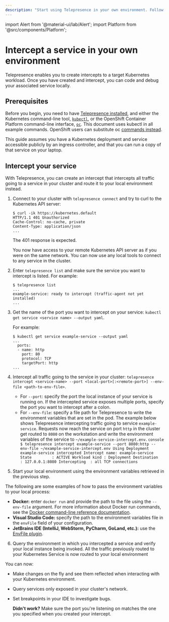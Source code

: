 ```yaml
---
description: "Start using Telepresence in your own environment. Follow these steps to intercept your service in your cluster."
---
```


import Alert from '@material-ui/lab/Alert';
import Platform from '@src/components/Platform';

# Intercept a service in your own environment

Telepresence enables you to create intercepts to a target Kubernetes workload. Once you have created and intercept, you can code and debug your associated service locally. 


## Prerequisites

Before you begin, you need to have [Telepresence installed](../install/client.md), and either the Kubernetes command-line tool, [`kubectl`](https://kubernetes.io/docs/tasks/tools/install-kubectl/), or the OpenShift Container Platform command-line interface, [`oc`](https://docs.openshift.com/container-platform/4.2/cli_reference/openshift_cli/getting-started-cli.html#cli-installing-cli_cli-developer-commands). This document uses kubectl in all example commands. OpenShift users can substitute oc [commands instead](https://docs.openshift.com/container-platform/4.1/cli_reference/developer-cli-commands.html).

This guide assumes you have a Kubernetes deployment and service accessible publicly by an ingress controller, and that you can run a copy of that service on your laptop.

## Intercept your service

With Telepresence, you can create an intercept that intercepts all traffic going to a service in your cluster and route it to your local environment instead. 

1. Connect to your cluster with `telepresence connect` and try to curl to the Kubernetes API server:

   ```console
   $ curl -ik https://kubernetes.default
   HTTP/1.1 401 Unauthorized
   Cache-Control: no-cache, private
   Content-Type: application/json
   ...
   ```

   <Alert>
    The 401 response is expected.
   </Alert>

   You now have access to your remote Kubernetes API server as if you were on the same network. You can now use any local tools to connect to any service in the cluster.

2. Enter `telepresence list` and make sure the service you want to intercept is listed. For example:

   ```console
   $ telepresence list
   ...
   example-service: ready to intercept (traffic-agent not yet installed)
   ...
   ```

3. Get the name of the port you want to intercept on your service:
   `kubectl get service <service name> --output yaml`.
  
   For example:

   ```console
   $ kubectl get service example-service --output yaml
   ...
     ports:
     - name: http
       port: 80
       protocol: TCP
       targetPort: http
   ...
   ```

4. Intercept all traffic going to the service in your cluster:
    `telepresence intercept <service-name> --port <local-port>[:<remote-port>] --env-file <path-to-env-file>`.
      * For `--port`: specify the port the local instance of your service is running on. If the intercepted service exposes multiple ports, specify the port you want to intercept after a colon.
      * For `--env-file`: specify a file path for Telepresence to write the environment variables that are set in the pod. 
       The example below shows Telepresence intercepting traffic going to service `example-service`. Requests now reach the service on port `http` in the cluster get routed to `8080` on the workstation and write the environment variables of the service to `~/example-service-intercept.env`.
       ```console
       $ telepresence intercept example-service --port 8080:http --env-file ~/example-service-intercept.env
       Using Deployment example-service
       intercepted
           Intercept name: example-service
           State         : ACTIVE
           Workload kind : Deployment
           Destination   : 127.0.0.1:8080
           Intercepting  : all TCP connections
       ```

5. <a name="start-local-instance"></a>Start your local environment using the environment variables retrieved in the previous step.

  The following are some examples of how to pass the environment variables to your local process:
   * **Docker:** enter `docker run` and provide the path to the file using the `--env-file` argument. For more information about Docker run commands, see the [Docker command-line reference documentation](https://docs.docker.com/engine/reference/commandline/run/#env).
   * **Visual Studio Code:** specify the path to the environment variables file in the `envFile` field of your configuration.
   * **JetBrains IDE (IntelliJ, WebStorm, PyCharm, GoLand, etc.):** use the [EnvFile plugin](https://plugins.jetbrains.com/plugin/7861-envfile).

6. Query the environment in which you intercepted a service and verify your local instance being invoked.
   All the traffic previously routed to your Kubernetes Service is now routed to your local environment

You can now:
- Make changes on the fly and see them reflected when interacting with
  your Kubernetes environment.
- Query services only exposed in your cluster's network.
- Set breakpoints in your IDE to investigate bugs.

   <Alert severity="info">

    **Didn't work?** Make sure the port you're listening on matches the one you specified when you created your intercept.

   </Alert>
